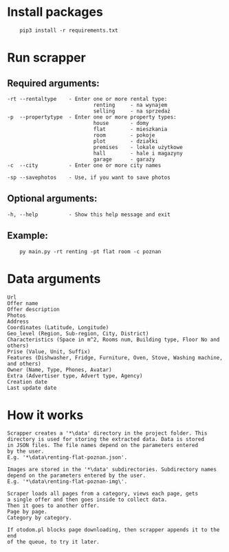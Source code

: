 # Install packages
```console
    pip3 install -r requirements.txt
```
# Run scrapper
    
## Required arguments:
  
    -rt --rentaltype    - Enter one or more rental type:
                                renting     - na wynajem
                                selling     - na sprzedaż
    -p  --propertytype  - Enter one or more property types: 
                                house       - domy
                                flat        - mieszkania
                                room        - pokoje
                                plot        - działki
                                premises    - lokale użytkowe
                                hall        - hale i magazyny
                                garage      - garaży
    -c  --city          - Enter one or more city names

    -sp --savephotos    - Use, if you want to save photos
    
## Optional arguments:

    -h, --help          - Show this help message and exit

## Example: 
```console
    py main.py -rt renting -pt flat room -c poznan
```
# Data arguments
    Url
    Offer name
    Offer description
    Photos
    Address
    Coordinates (Latitude, Longitude)
    Geo_level (Region, Sub-region, City, District)
    Characteristics (Space in m^2, Rooms num, Building type, Floor No and others)
    Prise (Value, Unit, Suffix)
    Features (Dishwasher, Fridge, Furniture, Oven, Stove, Washing machine, and others)
    Owner (Name, Type, Phones, Avatar)
    Extra (Advertiser type, Advert type, Agency)
    Creation date
    Last update date
# How it works

    Scrapper creates a '*\data' directory in the project folder. This 
    directory is used for storing the extracted data. Data is stored 
    in JSON files. The file names depend on the parameters entered 
    by the user. 
    E.g. '*\data\renting-flat-poznan.json'.

    Images are stored in the '*\data' subdirectories. Subdirectory names
    depend on the parameters entered by the user.
    E.g. '*\data\renting-flat-poznan-img\'.

    Scraper loads all pages from a category, views each page, gets 
    a single offer and then goes inside to collect data. 
    Then it goes to another offer.
    Page by page.
    Category by category.

    If otodom.pl blocks page downloading, then scrapper appends it to the end 
    of the queue, to try it later.
